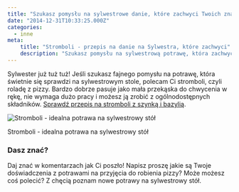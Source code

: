 ```yaml
---
title: "Szukasz pomysłu na sylwestrowe danie, które zachwyci Twoich znajomych?"
date: "2014-12-31T10:33:25.000Z"
categories: 
  - inne
meta: 
    title: "Stromboli - przepis na danie na Sylwestra, które zachwyci"
    description: "Szukasz pomysłu na sylwestrową potrawę, która zachwyci Twoich znajomych? Sprawdź stromboli, czyli roladę z pizzy. Szybka, prosta i idealna na przekąskę."
---
```


Sylwester już tuż tuż! Jeśli szukasz fajnego pomysłu na potrawę, która świetnie się sprawdzi na sylwestrowym stole, polecam Ci stromboli, czyli roladę z pizzy. Bardzo dobrze pasuje jako mała przekąska do chwycenia w rękę, nie wymaga dużo pracy i możesz ją zrobić z ogólnodostępnych składników. <a title="Stromboli z szynką parmeńską i bazylią, czyli rolada z pizzy" href="/stromboli-czyli-rolada-z-pizzy/">Sprawdź przepis na stromboli z szynką i bazylią</a>.

![Stromboli - idealna potrawa na sylwestrowy stół](DSC07279-e1420016927394.jpg "Stromboli - idealna potrawa na sylwestrowy stół")

Stromboli - idealna potrawa na sylwestrowy stół

### Dasz znać?

Daj znać w komentarzach jak Ci poszło! Napisz proszę jakie są Twoje doświadczenia z potrawami na przyjęcia do robienia pizzy? Może możesz coś polecić? Z chęcią poznam nowe potrawy na sylwestrowy stół.
